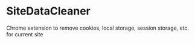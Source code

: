 # SiteDataCleaner
Chrome extension to remove cookies, local storage, session storage, etc. for current site
